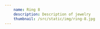 ```yaml
---
    name: Ring 8
    description: Description of jewelry
    thumbnail: /src/static/img/ring-8.jpg
---
```

